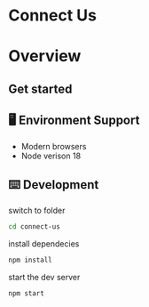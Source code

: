 # Connect Us

# Overview

## Get started

## 🖥 Environment Support

- Modern browsers
- Node verison 18

## ⌨️ Development

switch to folder

```bash
cd connect-us
```

install dependecies

```bash
npm install
```

start the dev server
```bash
npm start
```

